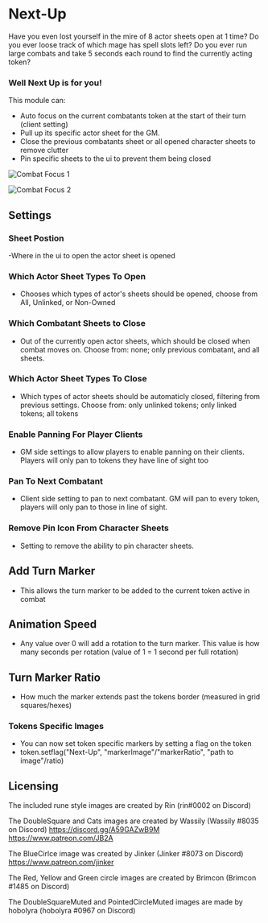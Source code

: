# Next-Up

Have you even lost yourself in the mire of 8 actor sheets open at 1 time?
 Do you ever loose track of which mage has spell slots left?
Do you ever run large combats and take 5 seconds each round to find the currently acting token?

### Well Next Up is for you!

This module can:
- Auto focus on the current combatants token at the start of their turn (client setting)
- Pull up its specific actor sheet for the GM.
- Close the previous combatants sheet or all opened character sheets to remove clutter
- Pin specific sheets to the ui to prevent them being closed

![Combat Focus 1](https://github.com/kandashi/Next-Up/blob/main/Images/auto%20focus.gif?raw=true)

![Combat Focus 2](https://github.com/kandashi/Next-Up/blob/main/Images/auto%20focus%202.gif?raw=true)

## Settings
### Sheet Postion
-Where in the ui to open the actor sheet is opened

### Which Actor Sheet Types To Open
- Chooses which types of actor's sheets should be opened, choose from All, Unlinked, or Non-Owned

### Which Combatant Sheets to Close
- Out of the currently open actor sheets, which should be closed when combat moves on. Choose from: none; only previous combatant, and all sheets.

### Which Actor Sheet Types To Close
- Which types of actor sheets should be automaticly closed, filtering from previous settings. Choose from: only unlinked tokens; only linked tokens; all tokens

### Enable Panning For Player Clients
- GM side settings to allow players to enable panning on their clients. Players will only pan to tokens they have line of sight too

### Pan To Next Combatant
- Client side setting to pan to next combatant. GM will pan to every token, players will only pan to those in line of sight.

### Remove Pin Icon From Character Sheets
- Setting to remove the ability to pin character sheets. 

## Add Turn Marker
- This allows the turn marker to be added to the current token active in combat

## Animation Speed
- Any value over 0 will add a rotation to the turn marker. This value is how many seconds per rotation (value of 1 = 1 second per full rotation)

## Turn Marker Ratio
- How much the marker extends past the tokens border (measured in grid squares/hexes)


### Tokens Specific Images
- You can now set token specific markers by setting a flag on the token
- token.setflag("Next-Up", "markerImage"/"markerRatio", "path to image"/ratio)


## Licensing

The included rune style images are created by Rin (rin#0002 on Discord)

The DoubleSquare and Cats images are created by Wassily  (Wassily #8035 on Discord) 
https://discord.gg/A59GAZwB9M
https://www.patreon.com/JB2A

The BlueCirlce image was created by Jinker (Jinker #8073 on Discord)
https://www.patreon.com/jinker

The Red, Yellow and Green circle images are created by Brimcon (Brimcon #1485 on Discord)

The DoubleSquareMuted and PointedCircleMuted images are made by hobolyra (hobolyra #0967 on Discord)

